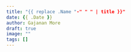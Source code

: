 ```yaml
---
title: "{{ replace .Name "-" " " | title }}"
date: {{ .Date }}
author: Gajanan More
draft: true
image: ""
tags: []
---
```


